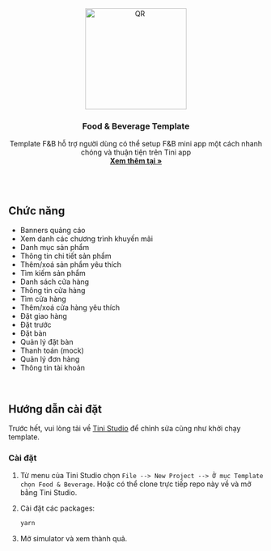 <div align="center">
  <img width="200" src="https://i.ibb.co/3cHkg8k/tini-fnb.png" alt="QR" />
<h3 align="center">Food & Beverage Template</h3>
  <p align="center">
    Template F&B hỗ trợ người dùng có thể setup F&B mini app một cách nhanh chóng và thuận tiện trên Tini app
    <br />
    <a href="https://github.com/tikivn/miniapp-getting-started/fnb"><strong>Xem thêm tại »</strong></a>
    <br />
    <br />
  </p>
</div>

<br/>

## Chức năng

- Banners quảng cáo
- Xem danh các chương trình khuyến mãi
- Danh mục sản phẩm
- Thông tin chi tiết sản phẩm
- Thêm/xoá sản phẩm yêu thích
- Tìm kiếm sản phẩm
- Danh sách cửa hàng
- Thông tin cửa hàng
- Tìm cửa hàng
- Thêm/xoá cửa hàng yêu thích
- Đặt giao hàng
- Đặt trước
- Đặt bàn
- Quản lý đặt bàn
- Thanh toán (mock)
- Quản lý đơn hàng
- Thông tin tài khoản

<br/>

## Hướng dẫn cài đặt

Trước hết, vui lòng tải về [Tini Studio](https://developers.tiki.vn/downloads) để chỉnh sửa cũng như khởi chạy template.

### Cài đặt

1. Từ menu của Tini Studio chọn `File --> New Project --> Ở mục Template chọn Food & Beverage`. Hoặc có thể clone trực tiếp repo này về và mở bằng Tini Studio.

2. Cài đặt các packages:

   ```sh
   yarn
   ```

3. Mở simulator và xem thành quả.
